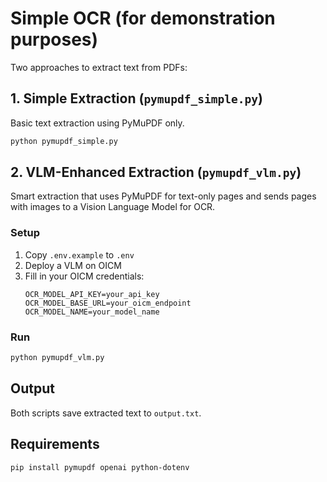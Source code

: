 # Simple OCR (for demonstration purposes)

Two approaches to extract text from PDFs:

## 1. Simple Extraction (`pymupdf_simple.py`)
Basic text extraction using PyMuPDF only.

```bash
python pymupdf_simple.py
```

## 2. VLM-Enhanced Extraction (`pymupdf_vlm.py`)
Smart extraction that uses PyMuPDF for text-only pages and sends pages with images to a Vision Language Model for OCR.

### Setup
1. Copy `.env.example` to `.env`
2. Deploy a VLM on OICM
3. Fill in your OICM credentials:
   ```
   OCR_MODEL_API_KEY=your_api_key
   OCR_MODEL_BASE_URL=your_oicm_endpoint
   OCR_MODEL_NAME=your_model_name
   ```

### Run
```bash
python pymupdf_vlm.py
```

## Output
Both scripts save extracted text to `output.txt`.

## Requirements
```bash
pip install pymupdf openai python-dotenv
```
